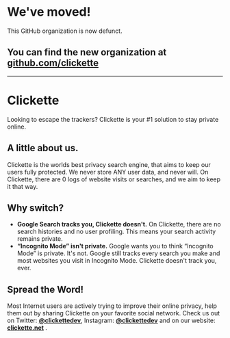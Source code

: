 # We've moved!

This GitHub organization is now defunct.

## You can find the new organization at [github.com/clickette](https://github.com/clickette)

---

# Clickette
Looking to escape the trackers? Clickette is your #1 solution to stay private online.
## A little about us.
Clickette is the worlds best privacy search engine, that aims to keep our users fully protected.
We never store ANY user data, and never will. On Clickette, there are 0 logs of website visits or searches, and we aim to keep it that way.
## Why switch?
- **Google Search tracks you, Clickette doesn't.**
On Clickette, there are no search histories and no user profiling. This means your search activity remains private.
- **“Incognito Mode” isn't private.**
Google wants you to think “Incognito Mode” is private. It's not. Google still tracks every search you make and most websites you visit in Incognito Mode. Clickette doesn't track you, ever.
## Spread the Word!
<p>Most Internet users are actively trying to improve their online privacy, help them out by sharing Clickette on your favorite social network.
Check us out on Twitter: <a href="https://twitter.com/clickettedev/"><strong>@clickettedev</strong></a>, Instagram: <a href="https://instagram.com/@clickettedev/"><strong>@clickettedev</strong></a> and on our website: <a href="https://www.clickette.net/"><strong>clickette.net</strong></a> .</p>
